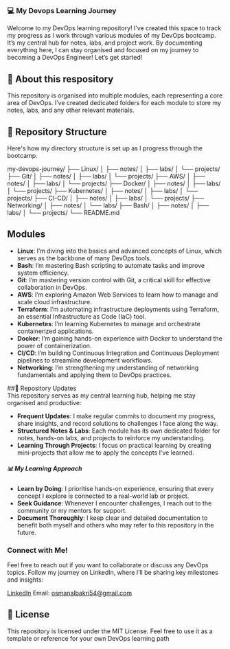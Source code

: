### 💻 My Devops Learning Journey 
Welcome to my DevOps learning repository! I’ve created this space to track my progress as I work through various modules of my DevOps bootcamp. It’s my central hub for notes, labs, and project work. By documenting everything here, I can stay organised and focused on my journey to becoming a DevOps Engineer! Let’s get started!

## 📝 About this respository
This repository is organised into multiple modules, each representing a core area of DevOps. I’ve created dedicated folders for each module to store my notes, labs, and any other relevant materials.

## 📁 Repository Structure
Here's how my directory structure is set up as I progress through the bootcamp.

my-devops-journey/
├── Linux/
│   ├── notes/
│   ├── labs/
│   └── projects/
├── Git/
│   ├── notes/
│   ├── labs/
│   └── projects/
├── AWS/
│   ├── notes/
│   ├── labs/
│   └── projects/
├── Docker/
│   ├── notes/
│   ├── labs/
│   └── projects/
├── Kubernetes/
│   ├── notes/
│   ├── labs/
│   └── projects/
├── CI-CD/
│   ├── notes/
│   ├── labs/
│   └── projects/
├── Networking/
│   ├── notes/
│   └── labs/
├── Bash/
│   ├── notes/
│   ├── labs/
│   └── projects/
└── README.md

## Modules
- **Linux**: I’m diving into the basics and advanced concepts of Linux, which serves as the backbone of many DevOps tools.  
- **Bash**: I’m mastering Bash scripting to automate tasks and improve system efficiency.  
- **Git**: I’m mastering version control with Git, a critical skill for effective collaboration in DevOps.  
- **AWS**: I’m exploring Amazon Web Services to learn how to manage and scale cloud infrastructure.  
- **Terraform**: I’m automating infrastructure deployments using Terraform, an essential Infrastructure as Code (IaC) tool.  
- **Kubernetes**: I’m learning Kubernetes to manage and orchestrate containerized applications.  
- **Docker**: I’m gaining hands-on experience with Docker to understand the power of containerization.  
- **CI/CD**: I’m building Continuous Integration and Continuous Deployment pipelines to streamline development workflows.  
- **Networking**: I’m strengthening my understanding of networking fundamentals and applying them to DevOps practices.

##📲 Repository Updates  
This repository serves as my central learning hub, helping me stay organised and productive:  

- **Frequent Updates**: I make regular commits to document my progress, share insights, and record solutions to challenges I face along the way.  
- **Structured Notes & Labs**: Each module has its own dedicated folder for notes, hands-on labs, and projects to reinforce my understanding.  
- **Learning Through Projects**: I focus on practical learning by creating mini-projects that allow me to apply the concepts I’ve learned.

##### 📊 My Learning Approach 

- **Learn by Doing**: I prioritise hands-on experience, ensuring that every concept I explore is connected to a real-world lab or project.  
- **Seek Guidance**: Whenever I encounter challenges, I reach out to the community or my mentors for support.  
- **Document Thoroughly**: I keep clear and detailed documentation to benefit both myself and others who may refer to this repository in the future.

###  Connect with Me!
Feel free to reach out if you want to collaborate or discuss any DevOps topics. Follow my journey on LinkedIn, where I’ll be sharing key milestones and insights:

[LinkedIn](https://www.linkedin.com/in/osman-albakri-a8a57a292/)
Email: osmanalbakri54@gmail.com

## 📝 License
This repository is licensed under the MIT License. Feel free to use it as a template or reference for your own DevOps learning path
